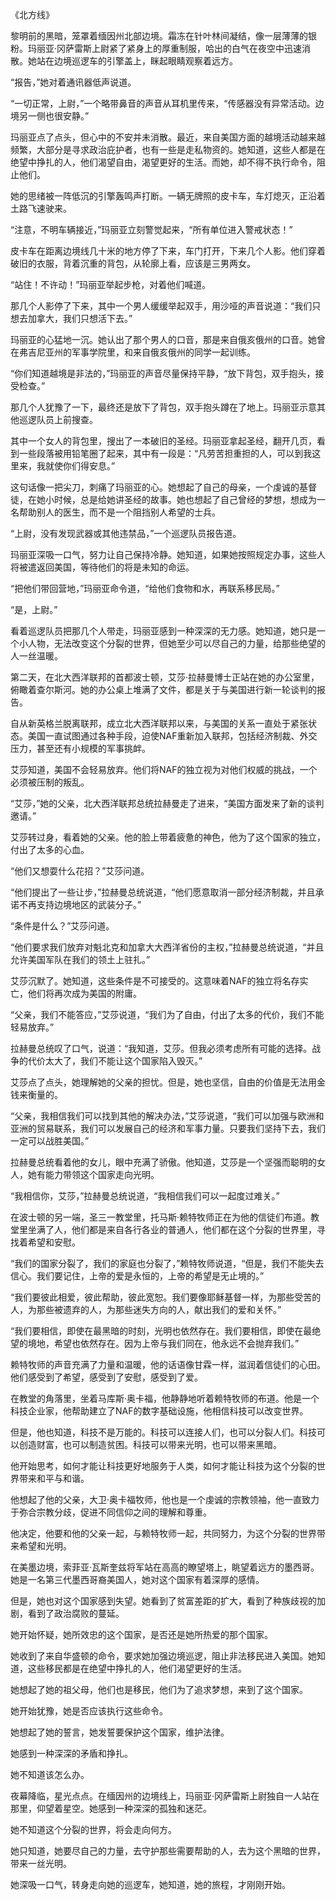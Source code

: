 《北方线》

黎明前的黑暗，笼罩着缅因州北部边境。霜冻在针叶林间凝结，像一层薄薄的银粉。玛丽亚·冈萨雷斯上尉紧了紧身上的厚重制服，哈出的白气在夜空中迅速消散。她站在边境巡逻车的引擎盖上，眯起眼睛观察着远方。

“报告，”她对着通讯器低声说道。

“一切正常，上尉，”一个略带鼻音的声音从耳机里传来，“传感器没有异常活动。边境另一侧也很安静。”

玛丽亚点了点头，但心中的不安并未消散。最近，来自美国方面的越境活动越来越频繁，大部分是寻求政治庇护者，也有一些是走私物资的。她知道，这些人都是在绝望中挣扎的人，他们渴望自由，渴望更好的生活。而她，却不得不执行命令，阻止他们。

她的思绪被一阵低沉的引擎轰鸣声打断。一辆无牌照的皮卡车，车灯熄灭，正沿着土路飞速驶来。

“注意，不明车辆接近，”玛丽亚立刻警觉起来，“所有单位进入警戒状态！”

皮卡车在距离边境线几十米的地方停了下来，车门打开，下来几个人影。他们穿着破旧的衣服，背着沉重的背包，从轮廓上看，应该是三男两女。

“站住！不许动！”玛丽亚举起步枪，对着他们喊道。

那几个人影停了下来，其中一个男人缓缓举起双手，用沙哑的声音说道：“我们只想去加拿大，我们只想活下去。”

玛丽亚的心猛地一沉。她认出了那个男人的口音，那是来自俄亥俄州的口音。她曾在弗吉尼亚州的军事学院里，和来自俄亥俄州的同学一起训练。

“你们知道越境是非法的，”玛丽亚的声音尽量保持平静，“放下背包，双手抱头，接受检查。”

那几个人犹豫了一下，最终还是放下了背包，双手抱头蹲在了地上。玛丽亚示意其他巡逻队员上前搜查。

其中一个女人的背包里，搜出了一本破旧的圣经。玛丽亚拿起圣经，翻开几页，看到一些段落被用铅笔圈了起来，其中有一段是：“凡劳苦担重担的人，可以到我这里来，我就使你们得安息。”

这句话像一把尖刀，刺痛了玛丽亚的心。她想起了自己的母亲，一个虔诚的基督徒，在她小时候，总是给她讲圣经的故事。她也想起了自己曾经的梦想，想成为一名帮助别人的医生，而不是一个阻挡别人希望的士兵。

“上尉，没有发现武器或其他违禁品，”一个巡逻队员报告道。

玛丽亚深吸一口气，努力让自己保持冷静。她知道，如果她按照规定办事，这些人将被遣返回美国，等待他们的将是未知的命运。

“把他们带回营地，”玛丽亚命令道，“给他们食物和水，再联系移民局。”

“是，上尉。”

看着巡逻队员把那几个人带走，玛丽亚感到一种深深的无力感。她知道，她只是一个小人物，无法改变这个分裂的世界，但她至少可以尽自己的力量，给那些绝望的人一丝温暖。

第二天，在北大西洋联邦的首都波士顿，艾莎·拉赫曼博士正站在她的办公室里，俯瞰着查尔斯河。她的办公桌上堆满了文件，都是关于与美国进行新一轮谈判的报告。

自从新英格兰脱离联邦，成立北大西洋联邦以来，与美国的关系一直处于紧张状态。美国一直试图通过各种手段，迫使NAF重新加入联邦，包括经济制裁、外交压力，甚至还有小规模的军事挑衅。

艾莎知道，美国不会轻易放弃。他们将NAF的独立视为对他们权威的挑战，一个必须被压制的叛乱。

“艾莎，”她的父亲，北大西洋联邦总统拉赫曼走了进来，“美国方面发来了新的谈判邀请。”

艾莎转过身，看着她的父亲。他的脸上带着疲惫的神色，他为了这个国家的独立，付出了太多的心血。

“他们又想耍什么花招？”艾莎问道。

“他们提出了一些让步，”拉赫曼总统说道，“他们愿意取消一部分经济制裁，并且承诺不再支持边境地区的武装分子。”

“条件是什么？”艾莎问道。

“他们要求我们放弃对魁北克和加拿大大西洋省份的主权，”拉赫曼总统说道，“并且允许美国军队在我们的领土上驻扎。”

艾莎沉默了。她知道，这些条件是不可接受的。这意味着NAF的独立将名存实亡，他们将再次成为美国的附庸。

“父亲，我们不能答应，”艾莎说道，“我们为了自由，付出了太多的代价，我们不能轻易放弃。”

拉赫曼总统叹了口气，说道：“我知道，艾莎。但我必须考虑所有可能的选择。战争的代价太大了，我们不能让这个国家陷入毁灭。”

艾莎点了点头，她理解她的父亲的担忧。但是，她也坚信，自由的价值是无法用金钱来衡量的。

“父亲，我相信我们可以找到其他的解决办法，”艾莎说道，“我们可以加强与欧洲和亚洲的贸易联系，我们可以发展自己的经济和军事力量。只要我们坚持下去，我们一定可以战胜美国。”

拉赫曼总统看着他的女儿，眼中充满了骄傲。他知道，艾莎是一个坚强而聪明的女人，她有能力带领这个国家走向光明。

“我相信你，艾莎，”拉赫曼总统说道，“我相信我们可以一起度过难关。”

在波士顿的另一端，圣三一教堂里，托马斯·赖特牧师正在为他的信徒们布道。教堂里坐满了人，他们都是来自各行各业的普通人，他们都在这个分裂的世界里，寻找着希望和安慰。

“我们的国家分裂了，我们的家庭也分裂了，”赖特牧师说道，“但是，我们不能失去信心。我们要记住，上帝的爱是永恒的，上帝的希望是无止境的。”

“我们要彼此相爱，彼此帮助，彼此宽恕。我们要像耶稣基督一样，为那些受苦的人，为那些被遗弃的人，为那些迷失方向的人，献出我们的爱和关怀。”

“我们要相信，即使在最黑暗的时刻，光明也依然存在。我们要相信，即使在最绝望的境地，希望也依然存在。因为上帝与我们同在，他永远不会抛弃我们。”

赖特牧师的声音充满了力量和温暖，他的话语像甘霖一样，滋润着信徒们的心田。他们感受到了希望，感受到了安慰，感受到了爱。

在教堂的角落里，坐着马库斯·奥卡福，他静静地听着赖特牧师的布道。他是一个科技企业家，他帮助建立了NAF的数字基础设施，他相信科技可以改变世界。

但是，他也知道，科技不是万能的。科技可以连接人们，也可以分裂人们。科技可以创造财富，也可以制造贫困。科技可以带来光明，也可以带来黑暗。

他开始思考，如何才能让科技更好地服务于人类，如何才能让科技为这个分裂的世界带来和平与和谐。

他想起了他的父亲，大卫·奥卡福牧师，他也是一个虔诚的宗教领袖，他一直致力于弥合宗教分歧，促进不同信仰之间的理解和尊重。

他决定，他要和他的父亲一起，与赖特牧师一起，共同努力，为这个分裂的世界带来希望和光明。

在美墨边境，索菲亚·瓦斯奎兹将军站在高高的瞭望塔上，眺望着远方的墨西哥。她是一名第三代墨西哥裔美国人，她对这个国家有着深厚的感情。

但是，她也对这个国家感到失望。她看到了贫富差距的扩大，看到了种族歧视的加剧，看到了政治腐败的蔓延。

她开始怀疑，她所效忠的这个国家，是否还是她所热爱的那个国家。

她收到了来自华盛顿的命令，要求她加强边境巡逻，阻止非法移民进入美国。她知道，这些移民都是在绝望中挣扎的人，他们渴望更好的生活。

她想起了她的祖父母，他们也是移民，他们为了追求梦想，来到了这个国家。

她开始犹豫，她是否应该执行这些命令。

她想起了她的誓言，她发誓要保护这个国家，维护法律。

她感到一种深深的矛盾和挣扎。

她不知道该怎么办。

夜幕降临，星光点点。在缅因州的边境线上，玛丽亚·冈萨雷斯上尉独自一人站在那里，仰望着星空。她感到一种深深的孤独和迷茫。

她不知道这个分裂的世界，将会走向何方。

她只知道，她要尽自己的力量，去守护那些需要帮助的人，去为这个黑暗的世界，带来一丝光明。

她深吸一口气，转身走向她的巡逻车，她知道，她的旅程，才刚刚开始。